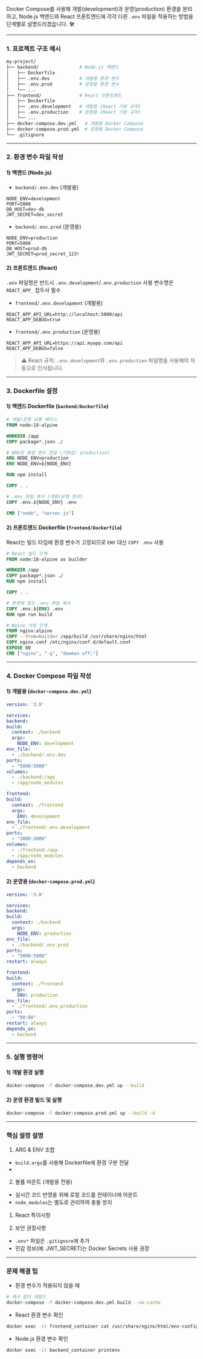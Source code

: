 Docker Compose를 사용해 개발(development)과 운영(production) 환경을 분리하고, Node.js 백엔드와 React 프론트엔드에 각각 다른 `.env` 파일을 적용하는 방법을 단계별로 설명드리겠습니다. 🛠️

---

### 1. 프로젝트 구조 예시
```bash
my-project/
├── backend/               # Node.js 백엔드
│   ├── Dockerfile
│   ├── .env.dev           # 개발용 환경 변수
│   ├── .env.prod          # 운영용 환경 변수
│   └── ...
├── frontend/              # React 프론트엔드
│   ├── Dockerfile
│   ├── .env.development   # 개발용 (React 기본 규칙)
│   ├── .env.production    # 운영용 (React 기본 규칙)
│   └── ...
├── docker-compose.dev.yml   # 개발용 Docker Compose
├── docker-compose.prod.yml  # 운영용 Docker Compose
└── .gitignore
```

---

### 2. 환경 변수 파일 작성

#### 1) 백엔드 (Node.js)
- `backend/.env.dev` (개발용)
```env
NODE_ENV=development
PORT=5000
DB_HOST=dev-db
JWT_SECRET=dev_secret
```

- `backend/.env.prod` (운영용)
```env
NODE_ENV=production
PORT=5000
DB_HOST=prod-db
JWT_SECRET=prod_secret_123!
```

#### 2) 프론트엔드 (React)
`.env` 파일명은 반드시 `.env.development`/`.env.production` 사용
변수명은 `REACT_APP_` 접두사 필수

- `frontend/.env.development` (개발용)
```env
REACT_APP_API_URL=http://localhost:5000/api
REACT_APP_DEBUG=true
```

- `frontend/.env.production` (운영용)
```env
REACT_APP_API_URL=https://api.myapp.com/api
REACT_APP_DEBUG=false
```

> ⚠️ React 규칙: `.env.development`와 `.env.production` 파일명을 사용해야 자동으로 인식됩니다.

---

### 3. Dockerfile 설정

#### 1) 백엔드 Dockerfile (`backend/Dockerfile`)
```dockerfile
# 개발/운영 공통 베이스
FROM node:18-alpine

WORKDIR /app
COPY package*.json ./

# ARG로 환경 변수 전달 (기본값: production)
ARG NODE_ENV=production
ENV NODE_ENV=${NODE_ENV}

RUN npm install

COPY . .

# .env 파일 복사 (개발/운영 분리)
COPY .env.${NODE_ENV} .env

CMD ["node", "server.js"]
```

#### 2) 프론트엔드 Dockerfile (`frontend/Dockerfile`)
React는 빌드 타임에 환경 변수가 고정되므로 `ENV` 대신 `COPY .env` 사용
```dockerfile
# React 빌드 단계
FROM node:18-alpine as builder

WORKDIR /app
COPY package*.json ./
RUN npm install

COPY . .

# 환경에 맞는 .env 파일 복사
COPY .env.${ENV} .env
RUN npm run build

# Nginx 서빙 단계
FROM nginx:alpine
COPY --from=builder /app/build /usr/share/nginx/html
COPY nginx.conf /etc/nginx/conf.d/default.conf
EXPOSE 80
CMD ["nginx", "-g", "daemon off;"]
```

---

### 4. Docker Compose 파일 작성

#### 1) 개발용 (`docker-compose.dev.yml`)
```yaml
version: '3.8'

services:
backend:
build:
  context: ./backend
  args:
	NODE_ENV: development
env_file:
  - ./backend/.env.dev
ports:
  - "5000:5000"
volumes:
  - ./backend:/app
  - /app/node_modules

frontend:
build:
  context: ./frontend
  args:
	ENV: development
env_file:
  - ./frontend/.env.development
ports:
  - "3000:3000"
volumes:
  - ./frontend:/app
  - /app/node_modules
depends_on:
  - backend
```

#### 2) 운영용 (`docker-compose.prod.yml`)
```yaml
version: '3.8'

services:
backend:
build:
  context: ./backend
  args:
	NODE_ENV: production
env_file:
  - ./backend/.env.prod
ports:
  - "5000:5000"
restart: always

frontend:
build:
  context: ./frontend
  args:
	ENV: production
env_file:
  - ./frontend/.env.production
ports:
  - "80:80"
restart: always
depends_on:
  - backend
```

---

### 5. 실행 명령어

#### 1) 개발 환경 실행
```bash
docker-compose -f docker-compose.dev.yml up --build
```

#### 2) 운영 환경 빌드 및 실행
```bash
docker-compose -f docker-compose.prod.yml up --build -d
```

---

### 핵심 설정 설명

1. ARG & ENV 조합
- `build.args`를 사용해 Dockerfile에 환경 구분 전달
- 

2. 볼륨 마운트 (개발용 전용)
- 실시간 코드 반영을 위해 로컬 코드를 컨테이너에 마운트
- `node_modules`는 별도로 관리하여 충돌 방지

1. React 특이사항


2. 보안 권장사항
- `.env*` 파일은 `.gitignore`에 추가
- 민감 정보(예: JWT_SECRET)는 Docker Secrets 사용 권장

---

### 문제 해결 팁
- 환경 변수가 적용되지 않을 때
```bash
# 캐시 없이 재빌드
docker-compose -f docker-compose.dev.yml build --no-cache
```

- React 환경 변수 확인
```bash
docker exec -it frontend_container cat /usr/share/nginx/html/env-config.js
```

- Node.js 환경 변수 확인
```bash
docker exec -it backend_container printenv
```
